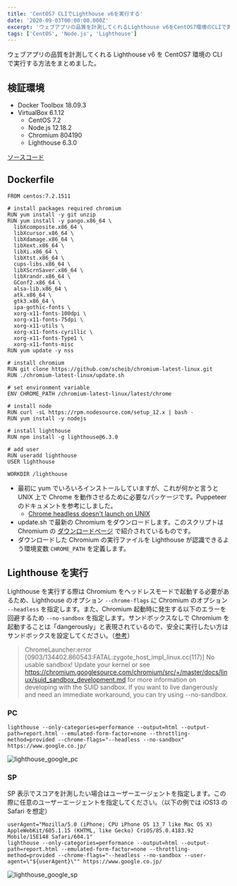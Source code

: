 ```yaml
---
title: 'CentOS7 CLIでLighthouse v6を実行する'
date: '2020-09-03T00:00:00.000Z'
excerpt: 'ウェブアプリの品質を計測してくれるLighthouse v6をCentOS7環境のCLIで実行する方法をまとめました。'
tags: ['CentOS', 'Node.js', 'Lighthouse']
---
```


ウェブアプリの品質を計測してくれる Lighthouse v6 を CentOS7 環境の CLI で実行する方法をまとめました。

## 検証環境

- Docker Toolbox 18.09.3
- VirtualBox 6.1.12
  - CentOS 7.2
  - Node.js 12.18.2
  - Chromium 804190
  - Lighthouse 6.3.0

[ソースコード](https://github.com/krabben16/sandbox-lighthouse-v6)

## Dockerfile

```docker
FROM centos:7.2.1511

# install packages required chromium
RUN yum install -y git unzip
RUN yum install -y pango.x86_64 \
  libXcomposite.x86_64 \
  libXcursor.x86_64 \
  libXdamage.x86_64 \
  libXext.x86_64 \
  libXi.x86_64 \
  libXtst.x86_64 \
  cups-libs.x86_64 \
  libXScrnSaver.x86_64 \
  libXrandr.x86_64 \
  GConf2.x86_64 \
  alsa-lib.x86_64 \
  atk.x86_64 \
  gtk3.x86_64 \
  ipa-gothic-fonts \
  xorg-x11-fonts-100dpi \
  xorg-x11-fonts-75dpi \
  xorg-x11-utils \
  xorg-x11-fonts-cyrillic \
  xorg-x11-fonts-Type1 \
  xorg-x11-fonts-misc
RUN yum update -y nss

# install chromium
RUN git clone https://github.com/scheib/chromium-latest-linux.git
RUN ./chromium-latest-linux/update.sh

# set environment variable
ENV CHROME_PATH /chromium-latest-linux/latest/chrome

# install node
RUN curl -sL https://rpm.nodesource.com/setup_12.x | bash -
RUN yum install -y nodejs

# install lighthouse
RUN npm install -g lighthouse@6.3.0

# add user
RUN useradd lighthouse
USER lighthouse

WORKDIR /lighthouse
```

- 最初に yum でいろいろインストールしていますが、これが何かと言うと UNIX 上で Chrome を動作させるために必要なパッケージです。Puppeteer のドキュメントを参考にしました。
  - [Chrome headless doesn't launch on UNIX](https://github.com/GoogleChrome/puppeteer/blob/master/docs/troubleshooting.md#chrome-headless-doesnt-launch-on-unix)
- update.sh で最新の Chromium をダウンロードします。このスクリプトは Chromium の [ダウンロードページ](https://www.chromium.org/getting-involved/download-chromium) で紹介されているものです。
- ダウンロードした Chromium の実行ファイルを Lighthouse が認識できるよう環境変数 `CHROME_PATH` を定義します。

## Lighthouse を実行

Lighthouse を実行する際は Chromium をヘッドレスモードで起動する必要があるため、Lighthouse のオプション `--chrome-flags` に Chromium のオプション `--headless` を指定します。また、Chromium 起動時に発生する以下のエラーを回避するため `--no-sandbox` を指定します。サンドボックスなしで Chromium を起動することは「dangerously」と表現されているので、安全に実行したい方はサンドボックスを設定してください。（[参考](https://github.com/puppeteer/puppeteer/blob/v1.19.0/docs/troubleshooting.md#setting-up-chrome-linux-sandbox)）

> ChromeLauncher:error [0903/134402.860543:FATAL:zygote_host_impl_linux.cc(117)] No usable sandbox! Update your kernel or see https://chromium.googlesource.com/chromium/src/+/master/docs/linux/suid_sandbox_development.md for more information on developing with the SUID sandbox. If you want to live dangerously and need an immediate workaround, you can try using --no-sandbox.

### PC

```shell
lighthouse --only-categories=performance --output=html --output-path=report.html --emulated-form-factor=none --throttling-method=provided --chrome-flags="--headless --no-sandbox" https://www.google.co.jp/
```

![lighthouse_google_pc](/images/articles/22/lighthouse_google_pc_tiny.png)

### SP

SP 表示でスコアを計測したい場合はユーザーエージェントを指定します。この際に任意のユーザーエージェントを指定してください。（以下の例では iOS13 の Safari を想定）

```shell
userAgent="Mozilla/5.0 (iPhone; CPU iPhone OS 13_7 like Mac OS X) AppleWebKit/605.1.15 (KHTML, like Gecko) CriOS/85.0.4183.92 Mobile/15E148 Safari/604.1"
lighthouse --only-categories=performance --output=html --output-path=report.html --emulated-form-factor=none --throttling-method=provided --chrome-flags="--headless --no-sandbox --user-agent=\"${userAgent}\"" https://www.google.co.jp/
```

![lighthouse_google_sp](/images/articles/22/lighthouse_google_sp_tiny.png)
